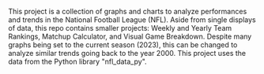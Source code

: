 This project is a collection of graphs and charts to analyze performances and trends in the National Football League (NFL). Aside from single displays of data, this repo contains smaller projects: Weekly and Yearly Team Rankings, Matchup Calculator, and Visual Game Breakdown. Despite many graphs being set to the current season (2023), this can be changed to analyze similar trends going back to the year 2000. This project uses the data from the Python library "nfl_data_py".
